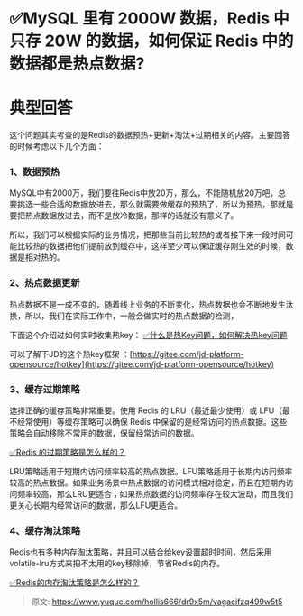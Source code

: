 # ✅MySQL 里有 2000W 数据，Redis 中只存 20W 的数据，如何保证 Redis 中的数据都是热点数据?


# 典型回答

这个问题其实考查的是Redis的数据预热+更新+淘汰+过期相关的内容。主要回答的时候考虑以下几个方面：


### 1、数据预热

MySQL中有2000万，我们要往Redis中放20万，那么，不能随机放20万吧，总要挑选一些合适的数据放进去，那么就需要做缓存的预热了，所以为预热，那就是要把热点数据放进去，而不是放冷数据，那样的话就没有意义了。

所以，我们可以根据实际的业务情况，把那些当前比较热的或者接下来一段时间可能比较热的数据把他们提前放到缓存中，这样至少可以保证缓存刚生效的时候，数据是相对热的。



### 2、热点数据更新


热点数据不是一成不变的，随着线上业务的不断变化，热点数据也会不断地发生汰换，所以，我们在实际工作中，一般会做实时的热点数据的检测，

下面这个介绍过如何实时收集热key：
[✅什么是热Key问题，如何解决热key问题](https://www.yuque.com/hollis666/dr9x5m/lysd3t?view=doc_embed&inner=ibN33)

可以了解下JD的这个热key框架 ：[https://gitee.com/jd-platform-opensource/hotkey](https://gitee.com/jd-platform-opensource/hotkey)



### 3、缓存过期策略

选择正确的缓存策略非常重要。使用 Redis 的 LRU（最近最少使用）或 LFU（最不经常使用）等缓存策略可以确保 Redis 中保留的是经常访问的热点数据。这些策略会自动移除不常用的数据，保留经常访问的数据。

[✅Redis 的过期策略是怎么样的？](https://www.yuque.com/hollis666/dr9x5m/ggsht0?view=doc_embed)

LRU策略适用于短期内访问频率较高的热点数据。LFU策略适用于长期内访问频率较高的热点数据。如果业务场景中热点数据的访问模式相对稳定，而且在短期内访问频率较高，那么LRU更适合；如果热点数据的访问频率存在较大波动，而且我们更关心长期内经常访问的数据，那么LFU更适合。



### 4、缓存淘汰策略

Redis也有多种内存淘汰策略，并且可以结合给key设置超时时间，然后采用volatile-lru方式来把不太用的key移除掉，节省Redis的内存。

[✅Redis的内存淘汰策略是怎么样的？](https://www.yuque.com/hollis666/dr9x5m/xw99lcraocebx1mk?view=doc_embed)


> 原文: <https://www.yuque.com/hollis666/dr9x5m/vagacifzq499w5t5>